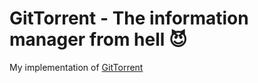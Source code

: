 # GitTorrent - The information manager from hell 😈

My implementation of [GitTorrent](https://github.com/sanam2405/GitTorrent)